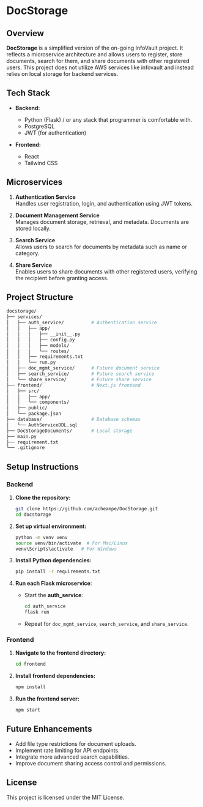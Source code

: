 
# DocStorage

## Overview

**DocStorage** is a simplified version of the on-going InfoVault project. It reflects a microservice architecture and allows users to register, store documents, search for them, and share documents with other registered users. This project does not utilize AWS services like infovault and instead relies on local storage for backend services.

## Tech Stack

- **Backend:**
  - Python (Flask) / or any stack that programmer is comfortable with. 
  - PostgreSQL
  - JWT (for authentication)
  
- **Frontend:**
  - React
  - Tailwind CSS

## Microservices

1. **Authentication Service**  
   Handles user registration, login, and authentication using JWT tokens.

2. **Document Management Service**  
   Manages document storage, retrieval, and metadata. Documents are stored locally.

3. **Search Service**  
   Allows users to search for documents by metadata such as name or category.

4. **Share Service**  
   Enables users to share documents with other registered users, verifying the recipient before granting access.

## Project Structure

```bash
docstorage/
├── services/
│   ├── auth_service/          # Authentication service
│   │   ├── app/
│   │   │   ├── __init__.py
│   │   │   ├── config.py
│   │   │   ├── models/
│   │   │   └── routes/
│   │   ├── requirements.txt
│   │   └── run.py
│   ├── doc_mgmt_service/      # Future document service
│   ├── search_service/        # Future search service
│   └── share_service/         # Future share service
├── frontend/                  # Next.js frontend
│   ├── src/
│   │   ├── app/
│   │   └── components/
│   ├── public/
│   └── package.json
├── database/                  # Database schemas
│   └── AuthServiceDDL.sql
├── DocStorageDocuments/       # Local storage
├── main.py
├── requirement.txt
└── .gitignore

```

## Setup Instructions

### Backend

1. **Clone the repository:**

   ```bash
   git clone https://github.com/acheampe/DocStorage.git
   cd docstorage
   ```

2. **Set up virtual environment:**

   ```bash
   python -m venv venv
   source venv/bin/activate  # For Mac/Linux
   venv\Scripts\activate   # For Windows
   ```

3. **Install Python dependencies:**

   ```bash
   pip install -r requirements.txt
   ```

4. **Run each Flask microservice**:

   - Start the **auth_service**:
   
     ```bash
     cd auth_service
     flask run
     ```

   - Repeat for `doc_mgmt_service`, `search_service`, and `share_service`.

### Frontend

1. **Navigate to the frontend directory:**

   ```bash
   cd frontend
   ```

2. **Install frontend dependencies:**

   ```bash
   npm install
   ```

3. **Run the frontend server:**

   ```bash
   npm start
   ```

## Future Enhancements

- Add file type restrictions for document uploads.
- Implement rate limiting for API endpoints.
- Integrate more advanced search capabilities.
- Improve document sharing access control and permissions.

## License

This project is licensed under the MIT License.
